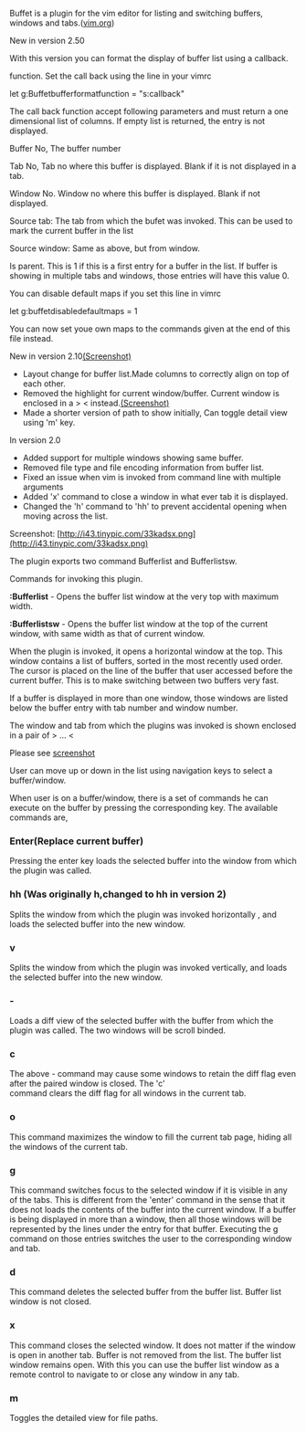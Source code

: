 Buffet is a plugin for the vim editor for listing and switching buffers, windows and tabs.([vim.org](http://www.vim.org/scripts/script.php?script_id=3896))


New in version 2.50

With this version you can format the display of buffer list using a callback.

function. Set the call back using the line in your vimrc
   
   let g:Buffetbufferformatfunction = "s:callback"

The call back function accept following parameters and must return a one
dimensional list of columns. If empty list is returned, the entry is not
displayed.

Buffer No, The buffer number

Tab No, Tab no where this buffer is displayed. Blank if it is not displayed in a tab.

Window No. Window no where this buffer is displayed. Blank if not displayed.

Source tab: The tab from which the bufet was invoked. This can be used to mark the current buffer in the list

Source window: Same as above, but from window.

Is parent. This is 1 if this is a first entry for a buffer in the list. If buffer is showing in multiple tabs and windows, those entries will have this value 0.

You can disable default maps if you set this line in vimrc

   let g:buffetdisabledefaultmaps = 1

You can now set youe own maps to the commands given at the end of this file
instead.

New in version 2.10[(Screenshot)](http://i43.tinypic.com/33kadsx.png)

* Layout change for buffer list.Made columns to correctly align on top of each other.
* Removed the highlight for current window/buffer. Current window is enclosed in a >  < instead.[(Screenshot)](http://i43.tinypic.com/33kadsx.png)
* Made a shorter version of path to show initially, Can toggle detail view using 'm' key.

In version 2.0

*  Added support for multiple windows showing same buffer.
* Removed file type and file encoding information from buffer list.
* Fixed an issue when vim is invoked from command line with multiple arguments
* Added 'x' command to close a window in what ever tab it is displayed.
* Changed the 'h' command to 'hh' to prevent accidental opening when moving across the list.


Screenshot: [http://i43.tinypic.com/33kadsx.png](http://i43.tinypic.com/33kadsx.png)

The plugin exports two command Bufferlist and Bufferlistsw.

Commands for invoking this plugin.

**:Bufferlist**    - Opens the buffer list window at the very top with maximum width.

**:Bufferlistsw**  - Opens the buffer list window at the top of the current window, with same width as that of current window.


When the plugin is invoked, it opens a horizontal window at the top. This window contains a list of buffers, sorted in the most recently used order. The cursor is placed on the line of the buffer that user accessed before the current buffer. This is to make switching between two buffers very fast.

If a buffer is displayed in more than one window, those windows are listed below the buffer entry with tab number and window number. 

The window and tab from which the plugins was invoked is shown enclosed in a pair of > ... <

Please see [screenshot](http://i40.tinypic.com/nv1iqa.png)

User can move up or down in the list using navigation keys to select a buffer/window. 

When user is on a buffer/window, there is a set of commands he can execute on the buffer by pressing the corresponding key. The available commands are,

### Enter(Replace current buffer) 

Pressing the enter key loads the selected buffer into the window from which the plugin was called.
### hh (Was originally h,changed to hh in version 2)

Splits the window from which the plugin was invoked horizontally , and loads the selected buffer into the new window. 

### v

Splits the window from which the plugin was invoked vertically, and loads the selected buffer into the new window. 
### \-

Loads a diff view of the selected buffer with the buffer from which the plugin was called. The two windows will be 
    scroll binded.
### c 

The above - command may cause some windows to retain the diff flag even after the paired window is closed. The 'c'   
    command clears the diff flag for all windows in the current tab.  

### o

This command maximizes the window to fill the current tab page, hiding all the windows of the current tab.

### g

This command switches focus to the selected window if it is visible in any of the tabs. This is different from the 'enter' command in the sense that it does not loads the contents of the buffer into the current window. If a buffer is being displayed in more than a window, then all those windows will be represented by the lines under the entry for that buffer.
Executing the g command on those entries switches the user to the corresponding window and tab.

### d

This command deletes the selected buffer from the buffer list. Buffer list window is not closed.

### x

This command closes the selected window. It does not matter if the window is open in another tab. Buffer is not removed from the list. The buffer list window remains open. With this you can use the buffer list window as a remote control to navigate to or close any window in any tab.

### m

Toggles the detailed view for file paths.

